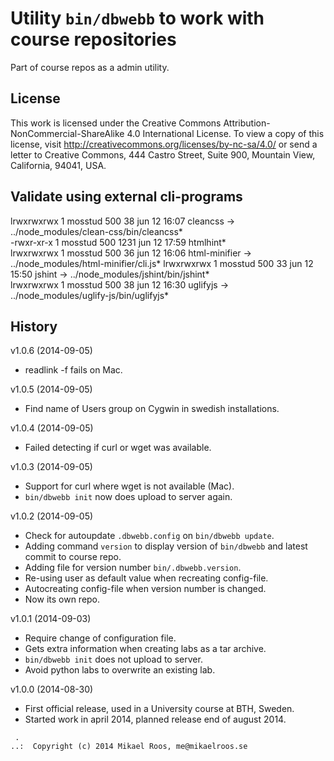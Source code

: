 Utility `bin/dbwebb` to work with course repositories
============================================================

Part of course repos as a admin utility.



License
-------------------

This work is licensed under the Creative Commons Attribution-NonCommercial-ShareAlike 4.0 International License. To view a copy of this license, visit http://creativecommons.org/licenses/by-nc-sa/4.0/ or send a letter to Creative Commons, 444 Castro Street, Suite 900, Mountain View, California, 94041, USA.



Validate using external cli-programs
-------------------

lrwxrwxrwx 1 mosstud 500   38 jun 12 16:07 cleancss -> ../node_modules/clean-css/bin/cleancss*   
-rwxr-xr-x 1 mosstud 500 1231 jun 12 17:59 htmlhint*                                             
lrwxrwxrwx 1 mosstud 500   36 jun 12 16:06 html-minifier -> ../node_modules/html-minifier/cli.js*
lrwxrwxrwx 1 mosstud 500   33 jun 12 15:50 jshint -> ../node_modules/jshint/bin/jshint*          
lrwxrwxrwx 1 mosstud 500   38 jun 12 16:30 uglifyjs -> ../node_modules/uglify-js/bin/uglifyjs*   



History
-------------------


v1.0.6 (2014-09-05)

* readlink -f fails on Mac.


v1.0.5 (2014-09-05)

* Find name of Users group on Cygwin in swedish installations.


v1.0.4 (2014-09-05)

* Failed detecting if curl or wget was available.


v1.0.3 (2014-09-05)

* Support for curl where wget is not available (Mac).
* `bin/dbwebb init` now does upload to server again.


v1.0.2 (2014-09-05)

* Check for autoupdate `.dbwebb.config` on `bin/dbwebb update`.
* Adding command `version` to display version of `bin/dbwebb` and latest commit to course repo.
* Adding file for version number `bin/.dbwebb.version`.
* Re-using user as default value when recreating config-file.
* Autocreating config-file when version number is changed.
* Now its own repo.


v1.0.1 (2014-09-03)

* Require change of configuration file. 
* Gets extra information when creating labs as a tar archive.
* `bin/dbwebb init` does not upload to server.
* Avoid python labs to overwrite an existing lab.


v1.0.0 (2014-08-30)

* First official release, used in a University course at BTH, Sweden.
* Started work in april 2014, planned release end of august 2014.



```                                                            
 .                                                             
..:  Copyright (c) 2014 Mikael Roos, me@mikaelroos.se   
```                                                            
